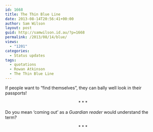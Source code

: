 ```yaml
---
id: 1668
title: The Thin Blue Line
date: 2013-08-14T20:56:41+00:00
author: Sam Wilson
layout: post
guid: http://samwilson.id.au/?p=1668
permalink: /2013/08/14/blue/
views:
  - "1201"
categories:
  - Status updates
tags:
  - quotations
  - Rowan Atkinson
  - The Thin Blue Line
---
```

If people want to &#8220;find themselves&#8221;, they can bally well look in their passports!

<p style="text-align:center">
  * * *
</p>

Do you mean ‘coming out’ as a _Guardian reader_ would understand the term?

<p style="text-align:center">
  * * *
</p>